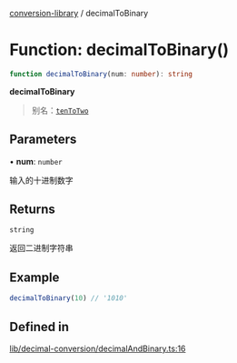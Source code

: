 [conversion-library](../globals.md) / decimalToBinary

# Function: decimalToBinary()

```ts
function decimalToBinary(num: number): string
```

**decimalToBinary**

> 别名：[`tenToTwo`](tenToTwo)

## Parameters

• **num**: `number`

输入的十进制数字

## Returns

`string`

返回二进制字符串

## Example

```ts
decimalToBinary(10) // '1010'
```

## Defined in

[lib/decimal-conversion/decimalAndBinary.ts:16](https://github.com/fxss5201/conversion-library/blob/main/lib/decimal-conversion/decimalAndBinary.ts#L16)
